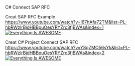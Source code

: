 C# Connect SAP RFC


Creat SAP RFC  Example  
https://www.youtube.com/watch?v=l67hAfa72TM&list=PL-hbRWzlrBjdHBBpuOesYRYZrc3fjBWAs&index=1  
[![Everything Is AWESOME](https://img.youtube.com/vi/l67hAfa72TM/0.jpg )](https://www.youtube.com/watch?v=l67hAfa72TM&list=PL-hbRWzlrBjdHBBpuOesYRYZrc3fjBWAs&index=1 "Everything Is AWESOME")  


Creat C# Project Connect SAP RFC  
https://www.youtube.com/watch?v=Y8qZMO56sYk&list=PL-hbRWzlrBjdHBBpuOesYRYZrc3fjBWAs&index=2  
[![Everything Is AWESOME](https://img.youtube.com/vi/Y8qZMO56sYk/0.jpg )](https://www.youtube.com/watch?v=Y8qZMO56sYk&list=PL-hbRWzlrBjdHBBpuOesYRYZrc3fjBWAs&index=2 "Everything Is AWESOME")  



